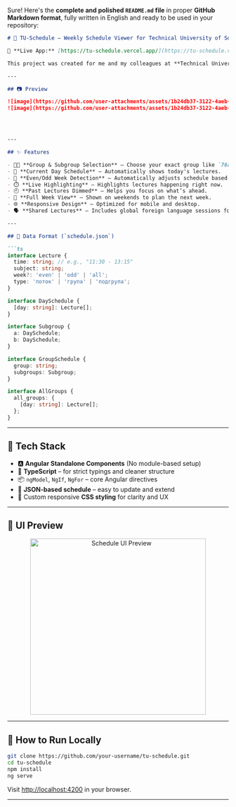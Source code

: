 Sure! Here's the **complete and polished `README.md` file** in proper **GitHub Markdown format**, fully written in English and ready to be used in your repository:

````markdown
# 📅 TU-Schedule – Weekly Schedule Viewer for Technical University of Sofia

🚀 **Live App:** [https://tu-schedule.vercel.app/](https://tu-schedule.vercel.app/)

This project was created for me and my colleagues at **Technical University of Sofia**, because the original weekly schedule provided by the university was difficult to read and navigate at the beginning of the semester. I built this lightweight Angular app very quickly so we could easily check our lecture times and plan our week more efficiently.

---

## 📷 Preview

![image](https://github.com/user-attachments/assets/1b24db37-3122-4aeb-9992-d7018170eea4)
![image](https://github.com/user-attachments/assets/1b24db37-3122-4aeb-9992-d7018170eea4)




---

## ✨ Features

- 👨‍🎓 **Group & Subgroup Selection** – Choose your exact group like `76a`, `77b`, etc.
- 📅 **Current Day Schedule** – Automatically shows today's lectures.
- 🔄 **Even/Odd Week Detection** – Automatically adjusts schedule based on the current week.
- ⏱️ **Live Highlighting** – Highlights lectures happening right now.
- 🕘 **Past Lectures Dimmed** – Helps you focus on what’s ahead.
- 📆 **Full Week View** – Shown on weekends to plan the next week.
- 🌐 **Responsive Design** – Optimized for mobile and desktop.
- 🗣️ **Shared Lectures** – Includes global foreign language sessions for all groups.

---

## 🧠 Data Format (`schedule.json`)

```ts
interface Lecture {
  time: string; // e.g., "11:30 - 13:15"
  subject: string;
  week?: 'even' | 'odd' | 'all';
  type: 'поток' | 'група' | 'подгрупа';
}

interface DaySchedule {
  [day: string]: Lecture[];
}

interface Subgroup {
  a: DaySchedule;
  b: DaySchedule;
}

interface GroupSchedule {
  group: string;
  subgroups: Subgroup;
}

interface AllGroups {
  all_groups: {
    [day: string]: Lecture[];
  };
}
````

---

## 🧩 Tech Stack

* 🅰️ **Angular Standalone Components** (No module-based setup)
* 🧠 **TypeScript** – for strict typings and cleaner structure
* 📦 `ngModel`, `NgIf`, `NgFor` – core Angular directives
* 📄 **JSON-based schedule** – easy to update and extend
* 🎨 Custom responsive **CSS styling** for clarity and UX

---

## 📸 UI Preview

<div align="center">
  <img src="https://i.imgur.com/kDEH6kY.png" alt="Schedule UI Preview" width="400"/>
</div>

---

## 🧪 How to Run Locally

```bash
git clone https://github.com/your-username/tu-schedule.git
cd tu-schedule
npm install
ng serve
```

Visit [http://localhost:4200](http://localhost:4200) in your browser.

---

